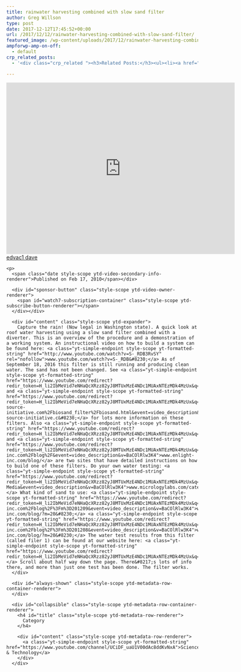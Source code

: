 ```yaml
---
title: rainwater harvesting combined with slow sand filter
author: Greg Willson
type: post
date: 2017-12-12T17:45:52+00:00
url: /2017/12/12/rainwater-harvesting-combined-with-slow-sand-filter/
featured_image: /wp-content/uploads/2017/12/rainwater-harvesting-combined-wi.jpg
ampforwp-amp-on-off:
  - default
crp_related_posts:
  - '<div class="crp_related "><h3>Related Posts:</h3><ul><li><a href="https://scdhub.org/2017/12/25/wastewater-treatment-and-biosolids-management/"    ><img src="https://scdhub.org/wp-content/uploads/2017/12/wastewater-treatment-and-biosoli-150x150.jpg" alt="Wastewater treatment and Biosolids management" title="Wastewater treatment and Biosolids management" width="150" height="150" class="crp_thumb crp_featured" /><span class="crp_title">Wastewater treatment and Biosolids management</span></a></li><li><a href="https://scdhub.org/2017/12/29/walking-in-sabinas-shoes-world-vision/"    ><img src="https://scdhub.org/wp-content/uploads/2017/12/walking-in-sabinas-shoes-world-v-150x150.jpg" alt="Walking in Sabinas Shoes &#8211; World Vision" title="Walking in Sabinas Shoes &#8211; World Vision" width="150" height="150" class="crp_thumb crp_featured" /><span class="crp_title">Walking in Sabinas Shoes &#8211; World Vision</span></a></li><li><a href="https://scdhub.org/2018/01/06/household-and-neighborhood-sanitation-infrastructures-excreta-wastewater-disposal-in-developing-countries/"    ><img src="https://scdhub.org/wp-content/plugins/contextual-related-posts/default.png" alt="Household and neighborhood Sanitation Infrastructures: Excreta, wastewater disposal in developing countries" title="Household and neighborhood Sanitation Infrastructures: Excreta, wastewater disposal in developing countries" width="150" height="150" class="crp_thumb crp_default" /><span class="crp_title">Household and neighborhood Sanitation&hellip;</span></a></li><li><a href="https://scdhub.org/2017/10/01/diy-18650-cell-power-wall/"    ><img src="https://scdhub.org/wp-content/uploads/2017/10/Screen-Shot-2017-09-30-at-6.36.35-PM-150x150.png" alt="Home Brewed Power Walls" title="Home Brewed Power Walls" width="150" height="150" class="crp_thumb crp_featured" /><span class="crp_title">Home Brewed Power Walls</span></a></li><li><a href="https://scdhub.org/2018/01/06/sanitation-in-emergencies/"    ><img src="https://scdhub.org/wp-content/plugins/contextual-related-posts/default.png" alt="Sanitation in Emergencies" title="Sanitation in Emergencies" width="150" height="150" class="crp_thumb crp_default" /><span class="crp_title">Sanitation in Emergencies</span></a></li><li><a href="https://scdhub.org/2017/12/12/do-it-yourself-rain-bench-by-second-rain/"    ><img src="https://scdhub.org/wp-content/uploads/2017/12/do-it-yourself-rain-bench-by-sec-150x150.jpg" alt="Do-it-yourself rain bench by Second Rain" title="Do-it-yourself rain bench by Second Rain" width="150" height="150" class="crp_thumb crp_featured" /><span class="crp_title">Do-it-yourself rain bench by Second Rain</span></a></li></ul><div class="crp_clear"></div></div>'

---
```

<iframe width="600" height="450" src="https://www.youtube.com/embed/BaCOlRlw3K4?feature=oembed" frameborder="0" gesture="media" allow="encrypted-media" allowfullscreen></iframe>

<div id="top-row" class="style-scope ytd-video-secondary-info-renderer">
  <div id="upload-info" class="style-scope ytd-video-owner-renderer">
    <div id="owner-container" class="style-scope ytd-video-owner-renderer">
      <a class="yt-simple-endpoint style-scope yt-formatted-string" href="https://www.youtube.com/channel/UCUXTIFg2SojDKfaelGPARRQ">edvac1 dave</a>
    </div>
    
    <p>
      <span class="date style-scope ytd-video-secondary-info-renderer">Published on Feb 17, 2010</span></div> 
      
      <div id="sponsor-button" class="style-scope ytd-video-owner-renderer">
        <span id="watch7-subscription-container" class="style-scope ytd-subscribe-button-renderer"></span>
      </div></div> 
      
      <div id="content" class="style-scope ytd-expander">
        Capture the rain! (Now legal in Washington state). A quick look at roof water harvesting using a slow sand filter combined with a diverter. This is an overview of the procedure and a demonstration of a working system. An instructional video on how to build a system can be found here: <a class="yt-simple-endpoint style-scope yt-formatted-string" href="http://www.youtube.com/watch?v=S-_RDB3RvSY" rel="nofollow">www.youtube.com/watch?v=S-_RDB&#8230;</a> As of September 18, 2016 this filter is still running and producing clean water. The sand has not been changed. See <a class="yt-simple-endpoint style-scope yt-formatted-string" href="https://www.youtube.com/redirect?redir_token=H_li2IbMeVid7eNHaQcXRzz82yJ8MTUxMzE4NDc1MUAxNTEzMDk4MzUx&q=http%3A%2F%2Fwww.slowsandfilter.org&event=video_description&v=BaCOlRlw3K4">www.slowsandfilter.org</a> and <a class="yt-simple-endpoint style-scope yt-formatted-string" href="https://www.youtube.com/redirect?redir_token=H_li2IbMeVid7eNHaQcXRzz82yJ8MTUxMzE4NDc1MUAxNTEzMDk4MzUx&q=http%3A%2F%2Fwww.shared-source-initiative.com%2Fbiosand_filter%2Fbiosand.html&event=video_description&v=BaCOlRlw3K4">www.shared-source-initiative.c&#8230;</a> for lots more information on these filters. Also <a class="yt-simple-endpoint style-scope yt-formatted-string" href="https://www.youtube.com/redirect?redir_token=H_li2IbMeVid7eNHaQcXRzz82yJ8MTUxMzE4NDc1MUAxNTEzMDk4MzUx&q=http%3A%2F%2Fwww.roofwaterharvesting.org&event=video_description&v=BaCOlRlw3K4">www.roofwaterharvesting.org</a> and <a class="yt-simple-endpoint style-scope yt-formatted-string" href="https://www.youtube.com/redirect?redir_token=H_li2IbMeVid7eNHaQcXRzz82yJ8MTUxMzE4NDc1MUAxNTEzMDk4MzUx&q=http%3A%2F%2Fwww.enlight-inc.com%2Fblog%2F&event=video_description&v=BaCOlRlw3K4">www.enlight-inc.com/blog/</a> are two sites that have detailed instructions on how to build one of these filters. Do your own water testing: <a class="yt-simple-endpoint style-scope yt-formatted-string" href="https://www.youtube.com/redirect?redir_token=H_li2IbMeVid7eNHaQcXRzz82yJ8MTUxMzE4NDc1MUAxNTEzMDk4MzUx&q=https%3A%2F%2Fwww.micrologylabs.com%2Fcategories%2F2%2FEasygel-Media&event=video_description&v=BaCOlRlw3K4">www.micrologylabs.com/categor&#8230;</a> What kind of sand to use: <a class="yt-simple-endpoint style-scope yt-formatted-string" href="https://www.youtube.com/redirect?redir_token=H_li2IbMeVid7eNHaQcXRzz82yJ8MTUxMzE4NDc1MUAxNTEzMDk4MzUx&q=http%3A%2F%2Fwww.enlight-inc.com%2Fblog%2F%3Fm%3D201209&event=video_description&v=BaCOlRlw3K4">www.enlight-inc.com/blog/?m=20&#8230;</a> <a class="yt-simple-endpoint style-scope yt-formatted-string" href="https://www.youtube.com/redirect?redir_token=H_li2IbMeVid7eNHaQcXRzz82yJ8MTUxMzE4NDc1MUAxNTEzMDk4MzUx&q=http%3A%2F%2Fwww.enlight-inc.com%2Fblog%2F%3Fm%3D201208&event=video_description&v=BaCOlRlw3K4">www.enlight-inc.com/blog/?m=20&#8230;</a> The water test results from this filter (called filer 1) can be found at our website here: <a class="yt-simple-endpoint style-scope yt-formatted-string" href="https://www.youtube.com/redirect?redir_token=H_li2IbMeVid7eNHaQcXRzz82yJ8MTUxMzE4NDc1MUAxNTEzMDk4MzUx&q=http%3A%2F%2Fslowsandfilter.org%2Fresults_found.html&event=video_description&v=BaCOlRlw3K4">slowsandfilter.org/results_fou&#8230;</a> Scroll about half way down the page. There&#8217;s lots of info there, and more than just one test has been done. The filter works.
      </div>
      
      <div id="always-shown" class="style-scope ytd-metadata-row-container-renderer">
      </div>
      
      <div id="collapsible" class="style-scope ytd-metadata-row-container-renderer">
        <h4 id="title" class="style-scope ytd-metadata-row-renderer">
          Category
        </h4>
        
        <div id="content" class="style-scope ytd-metadata-row-renderer">
          <a class="yt-simple-endpoint style-scope yt-formatted-string" href="https://www.youtube.com/channel/UCiDF_uaU1V00dAc8ddKvNxA">Science & Technology</a>
        </div>
      </div>